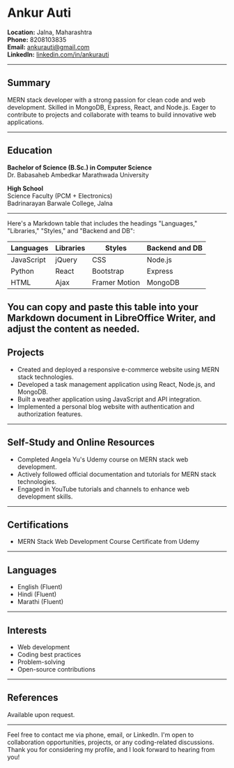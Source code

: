 # Ankur Auti

**Location:** Jalna, Maharashtra  
**Phone:** 8208103835  
**Email:** [ankurauti@gmail.com](mailto:ankurauti@gmail.com)  
**LinkedIn:** [linkedin.com/in/ankurauti](https://www.linkedin.com/in/ankurauti)  

---

## Summary

MERN stack developer with a strong passion for clean code and web development. Skilled in MongoDB, Express, React, and Node.js. Eager to contribute to projects and collaborate with teams to build innovative web applications.

---

## Education

**Bachelor of Science (B.Sc.) in Computer Science**  
Dr. Babasaheb Ambedkar Marathwada University

**High School**  
Science Faculty (PCM + Electronics)  
Badrinarayan Barwale College, Jalna

---

Here's a Markdown table that includes the headings "Languages," "Libraries," "Styles," and "Backend and DB":

| Languages | Libraries         | Styles          | Backend and DB |
| --------- | ----------------- | --------------- | -------------- |
| JavaScript | jQuery            | CSS             | Node.js        |
| Python    | React             | Bootstrap       | Express        |
| HTML      | Ajax              | Framer Motion   | MongoDB        |

You can copy and paste this table into your Markdown document in LibreOffice Writer, and adjust the content as needed.
---

## Projects

- Created and deployed a responsive e-commerce website using MERN stack technologies.
- Developed a task management application using React, Node.js, and MongoDB.
- Built a weather application using JavaScript and API integration.
- Implemented a personal blog website with authentication and authorization features.

---

## Self-Study and Online Resources

- Completed Angela Yu's Udemy course on MERN stack web development.
- Actively followed official documentation and tutorials for MERN stack technologies.
- Engaged in YouTube tutorials and channels to enhance web development skills.

---

## Certifications

- MERN Stack Web Development Course Certificate from Udemy

---

## Languages

- English (Fluent)
- Hindi (Fluent)
- Marathi (Fluent)

---

## Interests

- Web development
- Coding best practices
- Problem-solving
- Open-source contributions

---

## References

Available upon request.

---

Feel free to contact me via phone, email, or LinkedIn. I'm open to collaboration opportunities, projects, or any coding-related discussions. Thank you for considering my profile, and I look forward to hearing from you!
